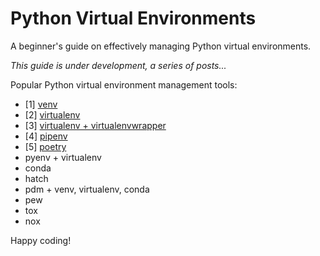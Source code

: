 # Python Virtual Environments

A beginner's guide on effectively managing Python virtual environments.

*This guide is under development, a series of posts...*

Popular Python virtual environment management tools:
* [1] [venv](venv/README.md)
* [2] [virtualenv](virtualenv/README.md)
* [3] [virtualenv + virtualenvwrapper](virtualenv+virtualenwrapper/README.md)
* [4] [pipenv](pipenv/README.md)
* [5] [poetry](poetry/README.md)
* pyenv + virtualenv
* conda
* hatch
* pdm + venv, virtualenv, conda
* pew
* tox
* nox

Happy coding!

